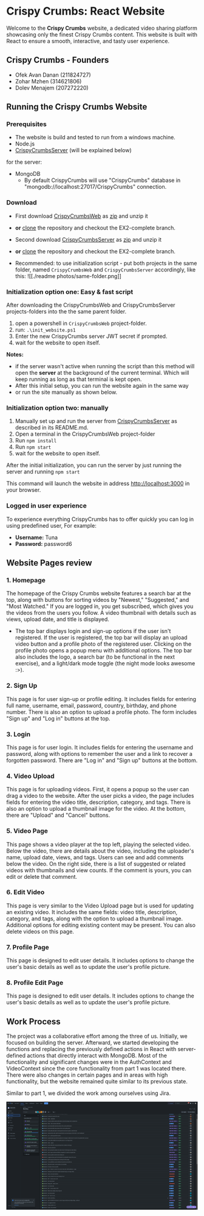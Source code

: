 # Crispy Crumbs: React Website

Welcome to the **Crispy Crumbs** website, a dedicated video sharing platform showcasing only the finest Crispy Crumbs content. This website is built with React to ensure a smooth, interactive, and tasty user experience.

## Crispy Crumbs - Founders

- Ofek Avan Danan (211824727)
- Zohar Mzhen (314621806)
- Dolev Menajem (207272220)

## Running the Crispy Crumbs Website

### Prerequisites

- The website is build and tested to run from a windows machine.
- Node.js
- [CrispyCrumbsServer](https://github.com/Mzhenian/CrispyCrumbsServer) (will be explained below)

for the server:

- MongoDB
  - By default CrispyCrumbs will use "CrispyCrumbs" database in "mongodb://localhost:27017/CrispyCrumbs" connection.

### Download

- First download [CrispyCrumbsWeb](https://github.com/Mzhenian/CrispyCrumbsWeb) as [zip](https://github.com/Mzhenian/CrispyCrumbsWeb/archive/refs/heads/EX2-main.zip) and unzip it
- **or** [clone](https://github.com/Mzhenian/CrispyCrumbsWeb.git) the repository and checkout the EX2-complete branch.
- Second download [CrispyCrumbsServer](https://github.com/Mzhenian/CrispyCrumbsServer) as [zip](https://github.com/Mzhenian/CrispyCrumbsServer/archive/refs/heads/main.zip) and unzip it
- **or** [clone](https://github.com/Mzhenian/CrispyCrumbsServer.git) the repository and checkout the EX2-complete branch.

- Recommended: to use initialization script - put both projects in the same folder, named `CrispyCrumbsWeb` and `CrispyCrumbsServer` accordingly, like this:
![[./readme photos/same-folder.png]]

### Initialization option one: Easy & fast script

After downloading the CrispyCrumbsWeb and CrispyCrumbsServer projects-folders into the the same parent folder.

1) open a powershell in `CrispyCrumbsWeb` project-folder.
2) run: `.\init_website.ps1`
3) Enter the new CrispyCrumbs server JWT secret if prompted.
4) wait for the website to open itself.

**Notes:**

- if the server wasn't active when running the script than this method will open the **server** at the background of the current terminal. Which will keep running as long as that terminal is kept open.
- After this initial setup, you can run the website again in the same way
- or run the site manually as shown below.

### Initialization option two: manually

1) Manually set up and run the server from [CrispyCrumbsServer](https://github.com/Mzhenian/CrispyCrumbsServer) as described in its README.md.
2) Open a terminal in the CrispyCrumbsWeb  project-folder
3) Run `npm install`
4) Run `npm start`
5) wait for the website to open itself.

After the initial initialization, you can run the server by just running the server and running `npm start`

This command will launch the website in address [http://localhost:3000](http://localhost:3000) in your browser.

### Logged in user experience

To experience everything CrispyCrumbs has to offer quickly you can log in using predefined user,  For example:

- **Username:** Tuna
- **Password:** password6

## Website Pages review

### 1. Homepage

The homepage of the Crispy Crumbs website features a search bar at the top, along with buttons for sorting videos by "Newest," "Suggested," and "Most Watched." If you are logged in, you get subscribed, which gives you the videos from the users you follow. A video thumbnail with details such as views, upload date, and title is displayed.

- The top bar displays login and sign-up options if the user isn't registered. If the user is registered, the top bar will display an upload video button and a profile photo of the registered user. Clicking on the profile photo opens a popup menu with additional options. The top bar also includes the logo, a search bar (to be functional in the next exercise), and a light/dark mode toggle (the night mode looks awesome :>).

### 2. Sign Up

This page is for user sign-up or profile editing. It includes fields for entering full name, username, email, password, country, birthday, and phone number. There is also an option to upload a profile photo. The form includes "Sign up" and "Log in" buttons at the top.

### 3. Login

This page is for user login. It includes fields for entering the username and password, along with options to remember the user and a link to recover a forgotten password. There are "Log in" and "Sign up" buttons at the bottom.

### 4. Video Upload

This page is for uploading videos. First, it opens a popup so the user can drag a video to the website. After the user picks a video, the page includes fields for entering the video title, description, category, and tags. There is also an option to upload a thumbnail image for the video. At the bottom, there are "Upload" and "Cancel" buttons.

### 5. Video Page

This page shows a video player at the top left, playing the selected video. Below the video, there are details about the video, including the uploader's name, upload date, views, and tags. Users can see and add comments below the video. On the right side, there is a list of suggested or related videos with thumbnails and view counts. If the comment is yours, you can edit or delete that comment.

### 6. Edit Video

This page is very similar to the Video Upload page but is used for updating an existing video. It includes the same fields: video title, description, category, and tags, along with the option to upload a thumbnail image. Additional options for editing existing content may be present. You can also delete videos on this page.

### 7. Profile Page

This page is designed to edit user details. It includes options to change the user's basic details as well as to update the user's profile picture.

### 8. Profile Edit Page

This page is designed to edit user details. It includes options to change the user's basic details as well as to update the user's profile picture.

## Work Process

The project was a collaborative effort among the three of us. Initially, we focused on building the server. Afterward, we started developing the functions and replacing the previously defined actions in React with server-defined actions that directly interact with MongoDB. Most of the functionality and significant changes were in the AuthContext and VideoContext since the core functionality from part 1 was located there. There were also changes in certain pages and in areas with high functionality, but the website remained quite similar to its previous state.

Similar to part 1, we divided the work among ourselves using Jira.

![Jira Board](<readme photos/Screenshot 2024-07-27 233247.png>)

